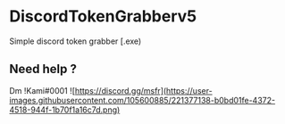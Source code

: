 # DiscordTokenGrabberv5
Simple discord token grabber [.exe)
## Need help ?
Dm !Kami#0001
![https://discord.gg/msfr](https://user-images.githubusercontent.com/105600885/221377138-b0bd01fe-4372-4518-944f-1b70f1a16c7d.png)

